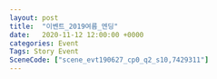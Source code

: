 ```yaml
---
layout: post
title:  "이벤트_2019여름_엔딩"
date:   2020-11-12 12:00:00 +0000
categories: Event
Tags: Story Event
SceneCode: ["scene_evt190627_cp0_q2_s10,7429311"]
---
```


